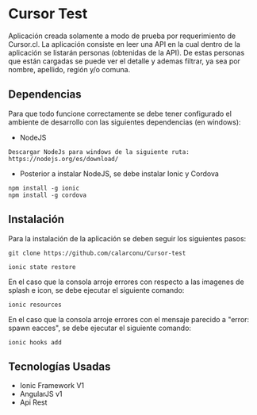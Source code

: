 # Cursor Test

Aplicación creada solamente a modo de prueba por requerimiento de Cursor.cl. La aplicación consiste en leer una API en la cual dentro de la aplicación se listarán personas (obtenidas de la API). De estas personas que están cargadas se puede ver el detalle y ademas filtrar, ya sea por nombre, apellido, región y/o comuna.

## Dependencias

Para que todo funcione correctamente se debe tener configurado el ambiente de desarrollo con las siguientes dependencias (en windows):

- NodeJS
```
Descargar NodeJs para windows de la siguiente ruta: https://nodejs.org/es/download/
```

- Posterior a instalar NodeJS, se debe instalar Ionic y Cordova
```
npm install -g ionic
npm install -g cordova
```

## Instalación

Para la instalación de la aplicación se deben seguir los siguientes pasos:
```
git clone https://github.com/calarconu/Cursor-test
```
```
ionic state restore
```

En el caso que la consola arroje errores con respecto a las imagenes de splash e icon, se debe ejecutar el siguiente comando:

```
ionic resources
```

En el caso que la consola arroje errores con el mensaje parecido a "error: spawn eacces", se debe ejecutar el siguiente comando:

```
ionic hooks add
```

## Tecnologías Usadas

- Ionic Framework V1
- AngularJS v1
- Api Rest

